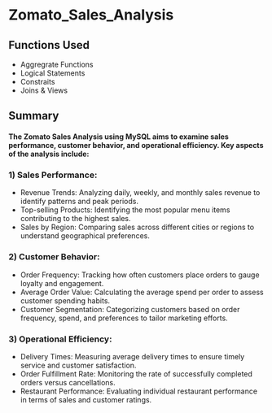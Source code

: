 # Zomato_Sales_Analysis


## **Functions Used**

* Aggregrate Functions
* Logical Statements
* Constraits
* Joins & Views


## Summary

#### The Zomato Sales Analysis using MySQL aims to examine sales performance, customer behavior, and operational efficiency. Key aspects of the analysis include:

### 1) Sales Performance:

*  Revenue Trends: Analyzing daily, weekly, and monthly sales revenue to identify patterns and peak periods.
*   Top-selling Products: Identifying the most popular menu items contributing to the highest sales.
*    Sales by Region: Comparing sales across different cities or regions to understand geographical preferences.


### 2) Customer Behavior:

*    Order Frequency: Tracking how often customers place orders to gauge loyalty and engagement.
*    Average Order Value: Calculating the average spend per order to assess customer spending habits.
*    Customer Segmentation: Categorizing customers based on order frequency, spend, and preferences to tailor marketing efforts.


### 3) Operational Efficiency:

*    Delivery Times: Measuring average delivery times to ensure timely service and customer satisfaction.
*    Order Fulfillment Rate: Monitoring the rate of successfully completed orders versus cancellations.
*    Restaurant Performance: Evaluating individual restaurant performance in terms of sales and customer ratings.
